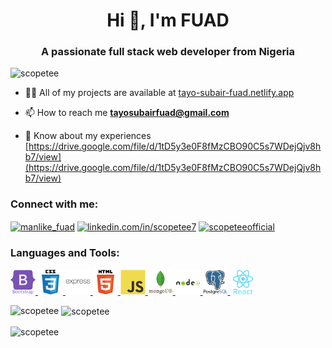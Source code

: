 <h1 align="center">Hi 👋, I'm FUAD</h1>
<h3 align="center">A passionate full stack web developer from Nigeria</h3>

<p align="left"> <img src="https://komarev.com/ghpvc/?username=scopetee&label=Profile%20views&color=0e75b6&style=flat" alt="scopetee" /> </p>

- 👨‍💻 All of my projects are available at [tayo-subair-fuad.netlify.app](tayo-subair-fuad.netlify.app)

- 📫 How to reach me **tayosubairfuad@gmail.com**

- 📄 Know about my experiences [https://drive.google.com/file/d/1tD5y3e0F8fMzCBO90C5s7WDejQjv8hb7/view](https://drive.google.com/file/d/1tD5y3e0F8fMzCBO90C5s7WDejQjv8hb7/view)

<h3 align="left">Connect with me:</h3>
<p align="left">
<a href="https://twitter.com/manlike_fuad" target="blank"><img align="center" src="https://raw.githubusercontent.com/rahuldkjain/github-profile-readme-generator/master/src/images/icons/Social/twitter.svg" alt="manlike_fuad" height="30" width="40" /></a>
<a href="https://linkedin.com/in/linkedin.com/in/scopetee7" target="blank"><img align="center" src="https://raw.githubusercontent.com/rahuldkjain/github-profile-readme-generator/master/src/images/icons/Social/linked-in-alt.svg" alt="linkedin.com/in/scopetee7" height="30" width="40" /></a>
<a href="https://instagram.com/scopeteeofficial" target="blank"><img align="center" src="https://raw.githubusercontent.com/rahuldkjain/github-profile-readme-generator/master/src/images/icons/Social/instagram.svg" alt="scopeteeofficial" height="30" width="40" /></a>
</p>

<h3 align="left">Languages and Tools:</h3>
<p align="left"> <a href="https://getbootstrap.com" target="_blank" rel="noreferrer"> <img src="https://raw.githubusercontent.com/devicons/devicon/master/icons/bootstrap/bootstrap-plain-wordmark.svg" alt="bootstrap" width="40" height="40"/> </a> <a href="https://www.w3schools.com/css/" target="_blank" rel="noreferrer"> <img src="https://raw.githubusercontent.com/devicons/devicon/master/icons/css3/css3-original-wordmark.svg" alt="css3" width="40" height="40"/> </a> <a href="https://expressjs.com" target="_blank" rel="noreferrer"> <img src="https://raw.githubusercontent.com/devicons/devicon/master/icons/express/express-original-wordmark.svg" alt="express" width="40" height="40"/> </a> <a href="https://www.w3.org/html/" target="_blank" rel="noreferrer"> <img src="https://raw.githubusercontent.com/devicons/devicon/master/icons/html5/html5-original-wordmark.svg" alt="html5" width="40" height="40"/> </a> <a href="https://developer.mozilla.org/en-US/docs/Web/JavaScript" target="_blank" rel="noreferrer"> <img src="https://raw.githubusercontent.com/devicons/devicon/master/icons/javascript/javascript-original.svg" alt="javascript" width="40" height="40"/> </a> <a href="https://www.mongodb.com/" target="_blank" rel="noreferrer"> <img src="https://raw.githubusercontent.com/devicons/devicon/master/icons/mongodb/mongodb-original-wordmark.svg" alt="mongodb" width="40" height="40"/> </a> <a href="https://nodejs.org" target="_blank" rel="noreferrer"> <img src="https://raw.githubusercontent.com/devicons/devicon/master/icons/nodejs/nodejs-original-wordmark.svg" alt="nodejs" width="40" height="40"/> </a> <a href="https://www.postgresql.org" target="_blank" rel="noreferrer"> <img src="https://raw.githubusercontent.com/devicons/devicon/master/icons/postgresql/postgresql-original-wordmark.svg" alt="postgresql" width="40" height="40"/> </a> <a href="https://reactjs.org/" target="_blank" rel="noreferrer"> <img src="https://raw.githubusercontent.com/devicons/devicon/master/icons/react/react-original-wordmark.svg" alt="react" width="40" height="40"/> </a> </p>

<p><img align="left" src="https://github-readme-stats.vercel.app/api/top-langs?username=scopetee&show_icons=true&locale=en&layout=compact" alt="scopetee" /></p>

<p>&nbsp;<img align="center" src="https://github-readme-stats.vercel.app/api?username=scopetee&show_icons=true&locale=en" alt="scopetee" /></p>

<p><img align="center" src="https://github-readme-streak-stats.herokuapp.com/?user=scopetee&" alt="scopetee" /></p>

